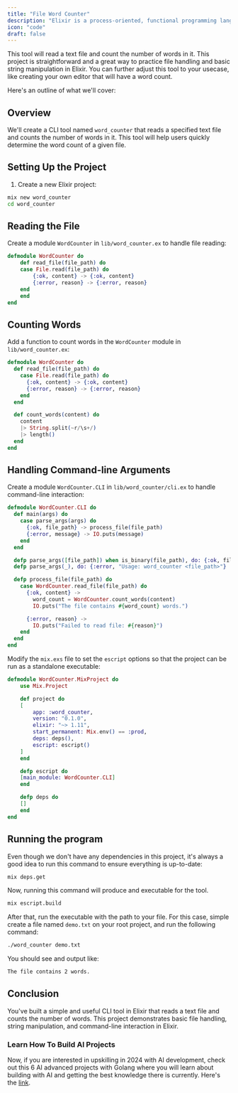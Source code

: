 ```yaml
---
title: "File Word Counter"
description: "Elixir is a process-oriented, functional programming language that runs on the Erlang virtual machine (BEAM). The language was influenced by Ruby. This inspiration can be seen and felt in Elixir’s ecosystem and tooling options. Elixir is known to be easy to learn and widely applicable within the software development industry."
icon: "code"
draft: false
---
```


This tool will read a text file and count the number of words in it. This project is straightforward and a great way to practice file handling and basic string manipulation in Elixir. You can further adjust this tool to your usecase, like creating your own editor that will have a word count.

Here's an outline of what we'll cover:

## Overview

We'll create a CLI tool named `word_counter` that reads a specified text file and counts the number of words in it. This tool will help users quickly determine the word count of a given file.

## Setting Up the Project

1. Create a new Elixir project:

```sh
mix new word_counter
cd word_counter
```

## Reading the File

Create a module `WordCounter` in `lib/word_counter.ex` to handle file reading:

```elixir
defmodule WordCounter do
    def read_file(file_path) do
    case File.read(file_path) do
        {:ok, content} -> {:ok, content}
        {:error, reason} -> {:error, reason}
    end
    end
end
```

## Counting Words

Add a function to count words in the `WordCounter` module in `lib/word_counter.ex`:

```elixir
defmodule WordCounter do
  def read_file(file_path) do
    case File.read(file_path) do
      {:ok, content} -> {:ok, content}
      {:error, reason} -> {:error, reason}
    end
  end

  def count_words(content) do
    content
    |> String.split(~r/\s+/)
    |> length()
  end
end
```

## Handling Command-line Arguments

Create a module `WordCounter.CLI` in `lib/word_counter/cli.ex` to handle command-line interaction:

```elixir
defmodule WordCounter.CLI do
  def main(args) do
    case parse_args(args) do
      {:ok, file_path} -> process_file(file_path)
      {:error, message} -> IO.puts(message)
    end
  end

  defp parse_args([file_path]) when is_binary(file_path), do: {:ok, file_path}
  defp parse_args(_), do: {:error, "Usage: word_counter <file_path>"}

  defp process_file(file_path) do
    case WordCounter.read_file(file_path) do
      {:ok, content} ->
        word_count = WordCounter.count_words(content)
        IO.puts("The file contains #{word_count} words.")

      {:error, reason} ->
        IO.puts("Failed to read file: #{reason}")
    end
  end
end

```

Modify the `mix.exs` file to set the `escript` options so that the project can be run as a standalone executable:

```elixir
defmodule WordCounter.MixProject do
    use Mix.Project

    def project do
    [
        app: :word_counter,
        version: "0.1.0",
        elixir: "~> 1.11",
        start_permanent: Mix.env() == :prod,
        deps: deps(),
        escript: escript()
    ]
    end

    defp escript do
    [main_module: WordCounter.CLI]
    end

    defp deps do
    []
    end
end
```

## Running the program

Even though we don't have any dependencies in this project, it's always a good idea to run this command to ensure everything is up-to-date:

```sh
mix deps.get
```

Now, running this command will produce and executable for the tool.

```sh
mix escript.build
```

After that, run the executable with the path to your file. For this case, simple create a file named `demo.txt` on your root project, and run the following command:

```sh
./word_counter demo.txt
```

You should see and output like:

```bash
The file contains 2 words.
```

## Conclusion

You've built a simple and useful CLI tool in Elixir that reads a text file and counts the number of words. This project demonstrates basic file handling, string manipulation, and command-line interaction in Elixir.

### Learn How To Build AI Projects

Now, if you are interested in upskilling in 2024 with AI development, check out this 6 AI advanced projects with Golang where you will learn about building with AI and getting the best knowledge there is currently. Here's the [link](https://akhilsharmatech.gumroad.com/l/zgxqq).
